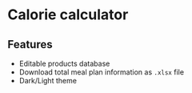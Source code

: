 # Calorie calculator

## Features

- Editable products database
- Download total meal plan information as `.xlsx` file
- Dark/Light theme
